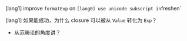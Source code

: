 [lang1] improve `formatExp` on `
[lang0] use unicode subscript in `freshen`

[lang1] 如果能成功，为什么 closure 可以被从 `Value` 转化为 `Exp`？

- 从范畴论的角度讲？

